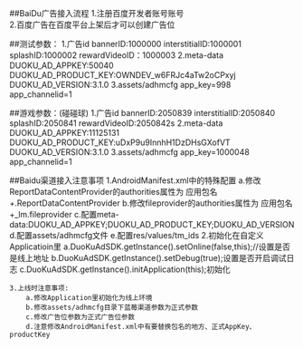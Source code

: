 ##BaiDu广告接入流程
	1.注册百度开发者账号账号  
	2.百度广告在百度平台上架后才可以创建广告位
	
##测试参数：
	1.广告id
		bannerID:1000000
		interstitialID:1000001
		splashID:1000002
		rewardVideoID：1000003
	2.meta-data
		DUOKU_AD_APPKEY:50040
		DUOKU_AD_PRODUCT_KEY:OWNDEV_w6FRJc4aTw2oCPxyj
		DUOKU_AD_VERSION:3.1.0
	3.assets/adhmcfg
		app_key=998
		app_channelid=1

##游戏参数：(碰碰球)
	1.广告id
		bannerID:2050839
		interstitialID:2050840
		splashID:2050841
		rewardVideoID:2050842s
	2.meta-data
		DUOKU_AD_APPKEY:11125131
		DUOKU_AD_PRODUCT_KEY:uDxP9u9InnhH1DzDHsGXofVT
		DUOKU_AD_VERSION:3.1.0
	3.assets/adhmcfg
		app_key=1000048
		app_channelid=1


##Baidu渠道接入注意事项
	1.AndroidManifest.xml中的特殊配置
		a.修改ReportDataContentProvider的authorities属性为 应用包名+.ReportDataContentProvider
		b.修改fileprovider的authorities属性为 应用包名+_lm.fileprovider
		c.配置meta-data:DUOKU_AD_APPKEY;DUOKU_AD_PRODUCT_KEY;DUOKU_AD_VERSION
		d.配置assets/adhmcfg文件
		e.配置res/values/tm_ids
	2.初始化在自定义Applicatioin里
		a.DuoKuAdSDK.getInstance().setOnline(false,this);//设置是否是线上地址
		b.DuoKuAdSDK.getInstance().setDebug(true);设置是否开启调试日志
		c.DuoKuAdSDK.getInstance().initApplication(this);初始化

	3.上线时注意事项:  
		a.修改Application里初始化为线上环境
		b.修改assets/adhmcfg目录下蓝莓渠道参数为正式参数  
		c.修改广告位参数为正式广告位参数
		d.注意修改AndroidManifest.xml中有要替换包名的地方、正式AppKey、productKey